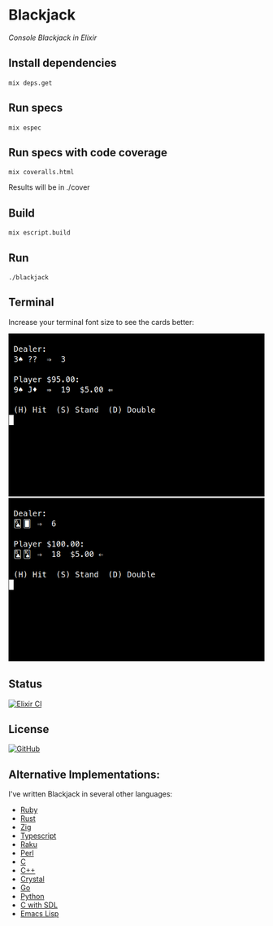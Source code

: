 # Blackjack

*Console Blackjack in Elixir*

## Install dependencies

```
mix deps.get
```

## Run specs

```
mix espec
```

## Run specs with code coverage

```
mix coveralls.html
```

Results will be in ./cover

## Build

```
mix escript.build
```

## Run

```
./blackjack
```

## Terminal

Increase your terminal font size to see the cards better:

![Blackjack](https://raw.githubusercontent.com/gdonald/blackjack-ex/master/ss1.png)
![Blackjack](https://raw.githubusercontent.com/gdonald/blackjack-ex/master/ss2.png)

## Status

[![Elixir CI](https://github.com/gdonald/blackjack-ex/workflows/Elixir%20CI/badge.svg)](https://github.com/gdonald/blackjack-ex/actions)

## License

[![GitHub](https://img.shields.io/github/license/gdonald/blackjack-ex?color=aa0000)](https://github.com/gdonald/blackjack-ex/blob/master/LICENSE)

## Alternative Implementations:

I've written Blackjack in several other languages:

- [Ruby](https://github.com/gdonald/console-blackjack-ruby)
- [Rust](https://github.com/gdonald/console-blackjack-rust)
- [Zig](https://github.com/gdonald/blackjack-zig)
- [Typescript](https://github.com/gdonald/blackjack-js)
- [Raku](https://github.com/gdonald/Console-Blackjack)
- [Perl](https://github.com/gdonald/console-blackjack-perl)
- [C](https://github.com/gdonald/blackjack-c)
- [C++](https://github.com/gdonald/blackjack-cpp)
- [Crystal](https://github.com/gdonald/blackjack-cr)
- [Go](https://github.com/gdonald/blackjack-go)
- [Python](https://github.com/gdonald/blackjack-py)
- [C with SDL](https://github.com/gdonald/blackjack-c-sdl)
- [Emacs Lisp](https://github.com/gdonald/blackjack-el)

